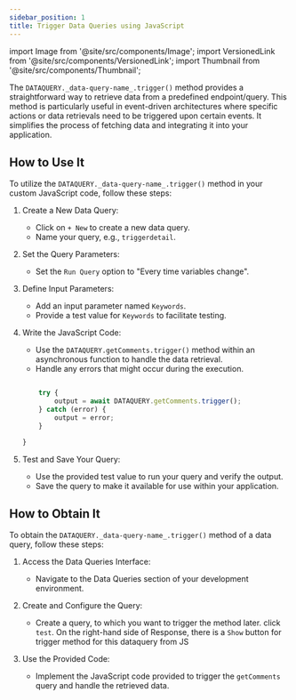 ```yaml
---
sidebar_position: 1
title: Trigger Data Queries using JavaScript
---
```


import Image from '@site/src/components/Image'; import VersionedLink from '@site/src/components/VersionedLink'; import
Thumbnail from '@site/src/components/Thumbnail';

The `DATAQUERY._data-query-name_.trigger()` method provides a straightforward way to retrieve data from a predefined
endpoint/query. This method is particularly useful in event-driven architectures where specific actions or data
retrievals need to be triggered upon certain events. It simplifies the process of fetching data and integrating it into
your application.

## How to Use It

To utilize the `DATAQUERY._data-query-name_.trigger()` method in your custom JavaScript code, follow these steps:

1. Create a New Data Query:

   - Click on `+ New` to create a new data query.
   - Name your query, e.g., `triggerdetail`.

2. Set the Query Parameters:

   - Set the `Run Query` option to "Every time variables change".

3. Define Input Parameters:

   - Add an input parameter named `Keywords`.
   - Provide a test value for `Keywords` to facilitate testing.

4. Write the JavaScript Code:

   - Use the `DATAQUERY.getComments.trigger()` method within an asynchronous function to handle the data retrieval.
   - Handle any errors that might occur during the execution.

   ```javascript

       try {
           output = await DATAQUERY.getComments.trigger();
       } catch (error) {
           output = error;
       }

   }
   ```

   <figure>
   <Thumbnail src="/img/app-scripting-and-code/trigger-data-query/trigger-data-query-js.jpeg" alt="variable" />
   </figure>

5. Test and Save Your Query:
   - Use the provided test value to run your query and verify the output.
   - Save the query to make it available for use within your application.

## How to Obtain It

To obtain the `DATAQUERY._data-query-name_.trigger()` method of a data query, follow these steps:

1. Access the Data Queries Interface:

   - Navigate to the Data Queries section of your development environment.

2. Create and Configure the Query:

   - Create a query, to which you want to trigger the method later. click `test`. On the right-hand side of Response,
     there is a `Show` button for trigger method for this dataquery from JS

3. Use the Provided Code:

   - Implement the JavaScript code provided to trigger the `getComments` query and handle the retrieved data.

   <figure>
   <Thumbnail src="/img/app-scripting-and-code/trigger-data-query/trigger-data-query-show.jpeg" alt="variable" />
   </figure>

   <figure>
   <Thumbnail src="/img/app-scripting-and-code/trigger-data-query/trigger-data-query-shown.jpeg" alt="variable" />
   </figure>
